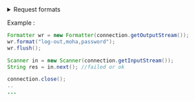 
<details>
    <summary>Request formats</summary>
    

### Sign-in
```
-->sign-in,username,password,port (Responses: ok, failed).
```

### Sign-up
```
-->sign-up,username,password,port (Responses: ok, failed).
```
### Retrieve online users
```    
-->retrieve-list, (Return all users (online)), response:{
    ->Format of retrieve-list
    
    name,password,ip,port\n
    ..
    ...
    
--So you have to read using a loop => while(scan.hasNext())

--Note: after each line there's new-line.

}
```

### log-out 
```
-->log-out,username,password,port (Responses: ok, failed).
```
    
### Note :'failed' happens when the credentials are wrong.

</details>




Example :

```Java
Formatter wr = new Formatter(connection.getOutputStream());
wr.format("log-out,moha,password");
wr.flush();

Scanner in = new Scanner(connection.getInputStream());
String res = in.next(); //failed or ok

connection.close();
..
...
```

